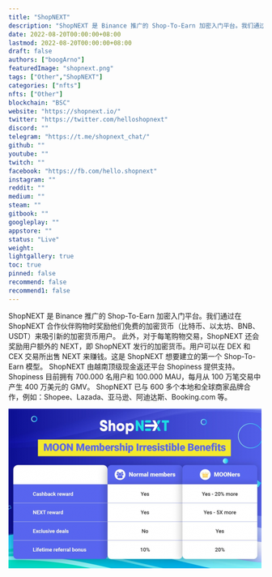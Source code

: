 ```yaml
---
title: "ShopNEXT"
description: "ShopNEXT 是 Binance 推广的 Shop-To-Earn 加密入门平台。我们通过在我们的合作伙伴处购物时奖励他们免费的加密货币来吸引新用户。"
date: 2022-08-20T00:00:00+08:00
lastmod: 2022-08-20T00:00:00+08:00
draft: false
authors: ["boogArno"]
featuredImage: "shopnext.png"
tags: ["Other","ShopNEXT"]
categories: ["nfts"]
nfts: ["Other"]
blockchain: "BSC"
website: "https://shopnext.io/"
twitter: "https://twitter.com/helloshopnext"
discord: ""
telegram: "https://t.me/shopnext_chat/"
github: ""
youtube: ""
twitch: ""
facebook: "https://fb.com/hello.shopnext"
instagram: ""
reddit: ""
medium: ""
steam: ""
gitbook: ""
googleplay: ""
appstore: ""
status: "Live"
weight: 
lightgallery: true
toc: true
pinned: false
recommend: false
recommend1: false
---
```

ShopNEXT 是 Binance 推广的 Shop-To-Earn 加密入门平台。我们通过在 ShopNEXT 合作伙伴购物时奖励他们免费的加密货币（比特币、以太坊、BNB、USDT）来吸引新的加密货币用户。
此外，对于每笔购物交易，ShopNEXT 还会奖励用户额外的 NEXT，即 ShopNEXT 发行的加密货币。用户可以在 DEX 和 CEX 交易所出售 NEXT 来赚钱。这是 ShopNEXT 想要建立的第一个 Shop-To-Earn 模型。
ShopNEXT 由越南顶级现金返还平台 Shopiness 提供支持。 Shopiness 目前拥有 700.000 名用户和 100.000 MAU，每月从 100 万笔交易中产生 400 万美元的 GMV。 ShopNEXT 已与 600 多个本地和全球商家品牌合作，例如：Shopee、Lazada、亚马逊、阿迪达斯、Booking.com 等。

![shopnext-dapp-other-bsc-image1-500x315_451c8f6fef308a234f59b3909a67ac8c](shopnext-dapp-other-bsc-image1-500x315_451c8f6fef308a234f59b3909a67ac8c.png)
